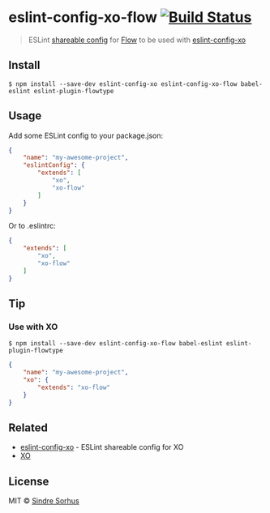 # eslint-config-xo-flow [![Build Status](https://travis-ci.org/xojs/eslint-config-xo-flow.svg?branch=master)](https://travis-ci.org/xojs/eslint-config-xo-flow)

> ESLint [shareable config](https://eslint.org/docs/developer-guide/shareable-configs.html) for [Flow](https://flow.org) to be used with [eslint-config-xo](https://github.com/xojs/eslint-config-xo)


## Install

```
$ npm install --save-dev eslint-config-xo eslint-config-xo-flow babel-eslint eslint-plugin-flowtype
```


## Usage

Add some ESLint config to your package.json:

```json
{
	"name": "my-awesome-project",
	"eslintConfig": {
		"extends": [
			"xo",
			"xo-flow"
		]
	}
}
```

Or to .eslintrc:

```json
{
	"extends": [
		"xo",
		"xo-flow"
	]
}
```


## Tip

### Use with XO

```
$ npm install --save-dev eslint-config-xo-flow babel-eslint eslint-plugin-flowtype
```

```json
{
	"name": "my-awesome-project",
	"xo": {
		"extends": "xo-flow"
	}
}
```


## Related

- [eslint-config-xo](https://github.com/xojs/eslint-config-xo) - ESLint shareable config for XO
- [XO](https://github.com/xojs/xo)


## License

MIT © [Sindre Sorhus](https://sindresorhus.com)
